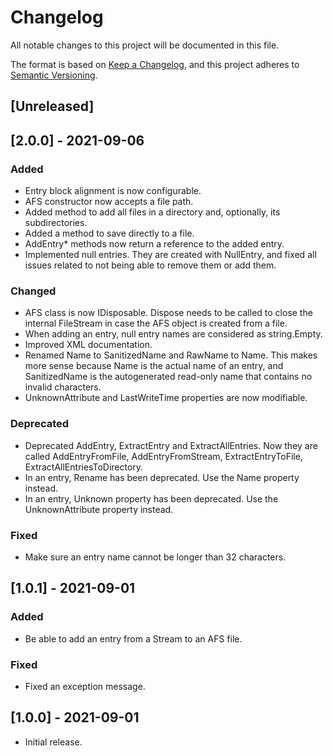 # Changelog
All notable changes to this project will be documented in this file.

The format is based on [Keep a Changelog](https://keepachangelog.com/en/1.0.0/),
and this project adheres to [Semantic Versioning](https://semver.org/spec/v2.0.0.html).

## [Unreleased]

## [2.0.0] - 2021-09-06
### Added
- Entry block alignment is now configurable.
- AFS constructor now accepts a file path.
- Added method to add all files in a directory and, optionally, its subdirectories.
- Added a method to save directly to a file.
- AddEntry* methods now return a reference to the added entry.
- Implemented null entries. They are created with NullEntry, and fixed all issues related to not being able to remove them or add them.

### Changed
- AFS class is now IDisposable. Dispose needs to be called to close the internal FileStream in case the AFS object is created from a file.
- When adding an entry, null entry names are considered as string.Empty.
- Improved XML documentation.
- Renamed Name to SanitizedName and RawName to Name. This makes more sense because Name is the actual name of an entry, and SanitizedName is the autogenerated read-only name that contains no invalid characters.
- UnknownAttribute and LastWriteTime properties are now modifiable.

### Deprecated
- Deprecated AddEntry, ExtractEntry and ExtractAllEntries. Now they are called AddEntryFromFile, AddEntryFromStream, ExtractEntryToFile, ExtractAllEntriesToDirectory.
- In an entry, Rename has been deprecated. Use the Name property instead.
- In an entry, Unknown property has been deprecated. Use the UnknownAttribute property instead.

### Fixed
- Make sure an entry name cannot be longer than 32 characters.

## [1.0.1] - 2021-09-01
### Added
- Be able to add an entry from a Stream to an AFS file.
### Fixed
- Fixed an exception message.

## [1.0.0] - 2021-09-01
- Initial release.